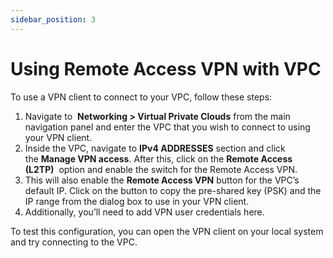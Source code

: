```yaml
---
sidebar_position: 3
---
```

# Using Remote Access VPN with VPC

To use a VPN client to connect to your VPC, follow these steps:

1. Navigate to  **Networking > Virtual Private Clouds** from the main navigation panel and enter the VPC that you wish to connect to using your VPN client.
2. Inside the VPC, navigate to **IPv4 ADDRESSES** section and click the **Manage VPN access**. After this, click on the **Remote Access (L2TP)**  option and enable the switch for the Remote Access VPN.
3. This will also enable the **Remote Access VPN** button for the VPC’s default IP. Click on the button to copy the pre-shared key (PSK) and the IP range from the dialog box to use in your VPN client.
4. Additionally, you’ll need to add VPN user credentials here.

To test this configuration, you can open the VPN client on your local system and try connecting to the VPC.
